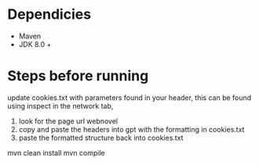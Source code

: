 # Dependicies
- Maven
- JDK 8.0 + 


# Steps before running
update cookies.txt with parameters found in your header, this can be found using inspect in the network tab,

1. look for the page url webnovel 
2. copy and paste the headers into gpt with the formatting in cookies.txt
3. paste the formatted structure back into cookies.txt

mvn clean install
mvn compile

